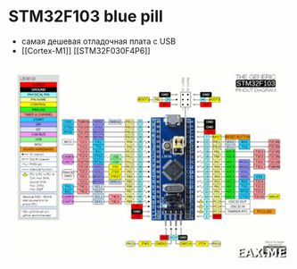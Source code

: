 # STM32F103 blue pill

* самая дешевая отладочная плата с USB
* [[Cortex-M1]] [[STM32F030F4P6]]

![](STM32F103_pill.jpg)
